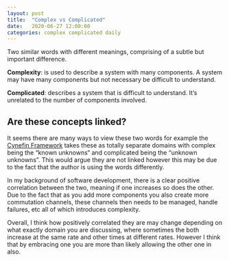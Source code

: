 ```yaml
---
layout: post
title:  "Complex vs Complicated"
date:   2020-06-27 12:00:00
categories: complex complicated daily
---
```


Two similar words with different meanings, comprising of a subtle but important difference.

**Complexity**: is used to describe a system with many components. A system may have many components but not necessary be difficult to understand.

**Complicated**: describes a system that is difficult to understand. It’s unrelated to the number of components involved.

## Are these concepts linked?

It seems there are many ways to view these two words for example the [Cynefin Framework][cynefin] takes these as totally separate domains with complex being the “known unknowns“ and complicated being the “unknown unknowns”. This would argue they are not linked however this may be due to the fact that the author is using the words differently.

In my background of software development, there is a clear positive correlation between the two, meaning if one increases so does the other. Due to the fact that as you add more components you also create more commutation channels, these channels then needs to be managed, handle failures, etc all of which introduces complexity.

Overall, I think how positively correlated they are may change depending on what exactly domain you are discussing, where sometimes the both increase at the same rate and other times at different rates. However I think that by embracing one you are more than likely allowing the other one in also.

[cynefin]: https://en.wikipedia.org/wiki/Cynefin_framework
